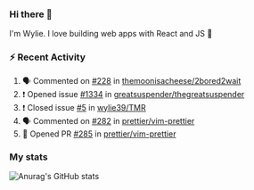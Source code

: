 ### Hi there 👋

I'm Wylie. I love building web apps with React and JS :raised_hands: 


### :zap: Recent Activity

<!--START_SECTION:activity-->
1. 🗣 Commented on [#228](https://github.com/themoonisacheese/2bored2wait/issues/228) in [themoonisacheese/2bored2wait](https://github.com/themoonisacheese/2bored2wait)
2. ❗️ Opened issue [#1334](https://github.com/greatsuspender/thegreatsuspender/issues/1334) in [greatsuspender/thegreatsuspender](https://github.com/greatsuspender/thegreatsuspender)
3. ❗️ Closed issue [#5](https://github.com/wylie39/TMR/issues/5) in [wylie39/TMR](https://github.com/wylie39/TMR)
4. 🗣 Commented on [#282](https://github.com/prettier/vim-prettier/issues/282) in [prettier/vim-prettier](https://github.com/prettier/vim-prettier)
5. 💪 Opened PR [#285](https://github.com/prettier/vim-prettier/pull/285) in [prettier/vim-prettier](https://github.com/prettier/vim-prettier)
<!--END_SECTION:activity-->

### My stats

![Anurag's GitHub stats](https://github-readme-stats.vercel.app/api?username=wylie39&count_private=true&show_icons=true&theme=vue-dark)


